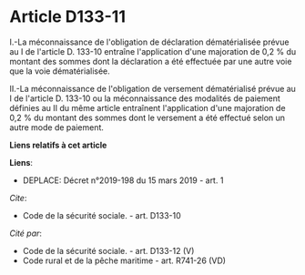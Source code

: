 # Article D133-11

I.-La méconnaissance de l'obligation de déclaration dématérialisée prévue au I de l'article D. 133-10 entraîne l'application
d'une majoration de 0,2 % du montant des sommes dont la déclaration a été effectuée par une autre voie que la voie
dématérialisée. 

II.-La méconnaissance de l'obligation de versement dématérialisé prévue au I de l'article D. 133-10 ou la méconnaissance des
modalités de paiement définies au II du même article entraînent l'application d'une majoration de 0,2 % du montant des sommes
dont le versement a été effectué selon un autre mode de paiement.

**Liens relatifs à cet article**

**Liens**:

  - DEPLACE: Décret n°2019-198 du 15 mars 2019 - art. 1

_Cite_:

  - Code de la sécurité sociale. - art. D133-10

_Cité par_:

  - Code de la sécurité sociale. - art. D133-12 (V)
  - Code rural et de la pêche maritime - art. R741-26 (VD)
